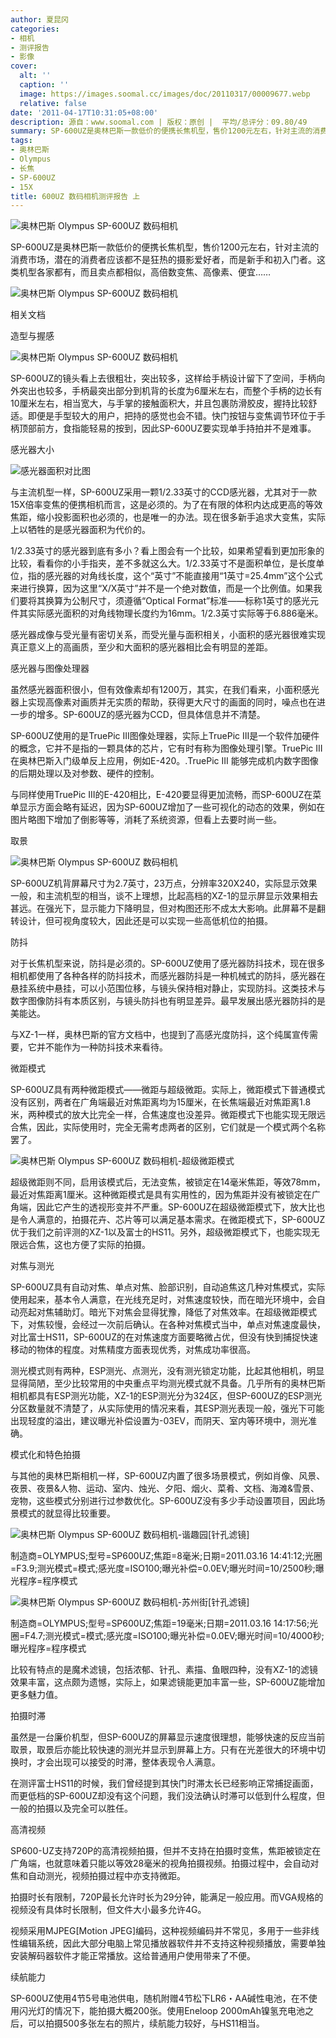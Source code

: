 ```yaml
---
author: 夏昆冈
categories:
- 相机
- 测评报告
- 影像
cover:
  alt: ''
  caption: ''
  image: https://images.soomal.cc/images/doc/20110317/00009677.webp
  relative: false
date: '2011-04-17T10:31:05+08:00'
description: 源自：www.soomal.com | 版权：原创 |  平均/总评分：09.80/49
summary: SP-600UZ是奥林巴斯一款低价的便携长焦机型，售价1200元左右，针对主流的消费市场，潜在的消费者应该都不是狂热的摄影爱好者，而是新手和初入门者。这类机型各家都有，而且卖点都相似，高倍数变焦、高像素、便宜…
tags:
- 奥林巴斯
- Olympus
- 长焦
- SP-600UZ
- 15X
title: 600UZ 数码相机测评报告 上
---
```


![奥林巴斯 Olympus SP-600UZ 数码相机](https://images.soomal.cc/images/doc/20110317/00009672.webp)



SP-600UZ是奥林巴斯一款低价的便携长焦机型，售价1200元左右，针对主流的消费市场，潜在的消费者应该都不是狂热的摄影爱好者，而是新手和初入门者。这类机型各家都有，而且卖点都相似，高倍数变焦、高像素、便宜……



![奥林巴斯 Olympus SP-600UZ 数码相机](https://images.soomal.cc/images/doc/20110317/00009673.webp)



相关文档



造型与握感



![奥林巴斯 Olympus SP-600UZ 数码相机](https://images.soomal.cc/images/doc/20110317/00009674.webp)



SP-600UZ的镜头看上去很粗壮，突出较多，这样给手柄设计留下了空间，手柄向外突出也较多，手柄最突出部分到机背的长度为6厘米左右，而整个手柄的边长有10厘米左右，相当宽大，与手掌的接触面积大，并且包裹防滑胶皮，握持比较舒适。即便是手型较大的用户，把持的感觉也会不错。快门按钮与变焦调节环位于手柄顶部前方，食指能轻易的按到，因此SP-600UZ要实现单手持拍并不是难事。



感光器大小



![感光器面积对比图](https://images.soomal.cc/images/doc/20110320/00009766.webp)



与主流机型一样，SP-600UZ采用一颗1/2.33英寸的CCD感光器，尤其对于一款15X倍率变焦的便携相机而言，这是必须的。为了在有限的体积内达成更高的等效焦距，缩小投影面积也必须的，也是唯一的办法。现在很多新手追求大变焦，实际上以牺牲的是感光器面积为代价的。



1/2.33英寸的感光器到底有多小？看上图会有一个比较，如果希望看到更加形象的比较，看看你的小手指夹，差不多就这么大。1/2.33英寸不是面积单位，是长度单位，指的感光器的对角线长度，这个“英寸”不能直接用“1英寸=25.4mm”这个公式来进行换算，因为这里“X/X英寸”并不是一个绝对数值，而是一个比例值。如果我们要将其换算为公制尺寸，须遵循“Optical Format”标准――标称1英寸的感光元件其实际感光面积的对角线物理长度约为16mm。1/2.3英寸实际等于6.886毫米。



感光器成像与受光量有密切关系，而受光量与面积相关，小面积的感光器很难实现真正意义上的高画质，至少和大面积的感光器相比会有明显的差距。



感光器与图像处理器



虽然感光器面积很小，但有效像素却有1200万，其实，在我们看来，小面积感光器上实现高像素对画质并无实质的帮助，获得更大尺寸的画面的同时，噪点也在进一步的增多。SP-600UZ的感光器为CCD，但具体信息并不清楚。



SP-600UZ使用的是TruePic III图像处理器，实际上TruePic III是一个软件加硬件的概念，它并不是指的一颗具体的芯片，它有时有称为图像处理引擎。TruePic III在奥林巴斯入门级单反上应用，例如E-420。.TruePic III 能够完成机内数字图像的后期处理以及对参数、硬件的控制。



与同样使用TruePic III的E-420相比，E-420要显得更加流畅，而SP-600UZ在菜单显示方面会略有延迟，因为SP-600UZ增加了一些可视化的动态的效果，例如在图片略图下增加了倒影等等，消耗了系统资源，但看上去要时尚一些。



取景



![奥林巴斯 Olympus SP-600UZ 数码相机](https://images.soomal.cc/images/doc/20110317/00009674.webp)



SP-600UZ机背屏幕尺寸为2.7英寸，23万点，分辨率320X240，实际显示效果一般，和主流机型的相当，谈不上理想，比起高档的XZ-1的显示屏显示效果相去甚远。在强光下，显示能力下降明显，但对构图还形不成太大影响。此屏幕不是翻转设计，但可视角度较大，因此还是可以实现一些高低机位的拍摄。



防抖



对于长焦机型来说，防抖是必须的。SP-600UZ使用了感光器防抖技术，现在很多相机都使用了各种各样的防抖技术，而感光器防抖是一种机械式的防抖，感光器在悬挂系统中悬挂，可以小范围位移，与镜头保持相对静止，实现防抖。这类技术与数字图像防抖有本质区别，与镜头防抖也有明显差异。最早发展出感光器防抖的是美能达。



与XZ-1一样，奥林巴斯的官方文档中，也提到了高感光度防抖，这个纯属宣传需要，它并不能作为一种防抖技术来看待。



微距模式



SP-600UZ具有两种微距模式――微距与超级微距。实际上，微距模式下普通模式没有区别，两者在广角端最近对焦距离均为15厘米，在长焦端最近对焦距离1.8米，两种模式的放大比完全一样，合焦速度也没差异。微距模式下也能实现无限远合焦，因此，实际使用时，完全无需考虑两者的区别，它们就是一个模式两个名称罢了。



![奥林巴斯 Olympus SP-600UZ 数码相机-超级微距模式](https://images.soomal.cc/images/doc/20110414/00010207.webp)



超级微距则不同，启用该模式后，无法变焦，被锁定在14毫米焦距，等效78mm，最近对焦距离1厘米。这种微距模式是具有实用性的，因为焦距并没有被锁定在广角端，因此它产生的透视形变并不严重。SP-600UZ在超级微距模式下，放大比也是令人满意的，拍摄花卉、芯片等可以满足基本需求。在微距模式下，SP-600UZ优于我们之前评测的XZ-1以及富士的HS11。另外，超级微距模式下，也能实现无限远合焦，这也方便了实际的拍摄。



对焦与测光



SP-600UZ具有自动对焦、单点对焦、脸部识别，自动追焦这几种对焦模式，实际使用起来，基本令人满意，在光线充足时，对焦速度较快，而在暗光环境中，会自动亮起对焦辅助灯。暗光下对焦会显得犹豫，降低了对焦效率。在超级微距模式下，对焦较慢，会经过一次前后确认。在各种对焦模式当中，单点对焦速度最快，对比富士HS11，SP-600UZ的在对焦速度方面要略微占优，但没有快到捕捉快速移动的物体的程度。对焦精度方面表现优秀，对焦成功率很高。



测光模式则有两种，ESP测光、点测光，没有测光锁定功能，比起其他相机，明显显得简陋，至少比较常用的中央重点平均测光模式就不具备。几乎所有的奥林巴斯相机都具有ESP测光功能，XZ-1的ESP测光分为324区，但SP-600UZ的ESP测光分区数量就不清楚了，从实际使用的情况来看，其ESP测光表现一般，强光下可能出现轻度的溢出，建议曝光补偿设置为-03EV，而阴天、室内等环境中，测光准确。



模式化和特色拍摄



与其他的奥林巴斯相机一样，SP-600UZ内置了很多场景模式，例如肖像、风景、夜景、夜景&人物、运动、室内、烛光、夕阳、烟火、菜肴、文档、海滩&雪景、宠物，这些模式分别进行过参数优化。SP-600UZ没有多少手动设置项目，因此场景模式的就显得比较重要。



![奥林巴斯 Olympus SP-600UZ 数码相机-谐趣园[针孔滤镜]](https://images.soomal.cc/images/doc/20110317/00009691.webp)

制造商=OLYMPUS;型号=SP600UZ;焦距=8毫米;日期=2011.03.16 14:41:12;光圈=F3.9;测光模式=模式;感光度=ISO100;曝光补偿=0.0EV;曝光时间=10/2500秒;曝光程序=程序模式



![奥林巴斯 Olympus SP-600UZ 数码相机-苏州街[针孔滤镜]](https://images.soomal.cc/images/doc/20110317/00009690.webp)

制造商=OLYMPUS;型号=SP600UZ;焦距=19毫米;日期=2011.03.16 14:17:56;光圈=F4.7;测光模式=模式;感光度=ISO100;曝光补偿=0.0EV;曝光时间=10/4000秒;曝光程序=程序模式



比较有特点的是魔术滤镜，包括浓郁、针孔、素描、鱼眼四种，没有XZ-1的滤镜效果丰富，这点颇为遗憾，实际上，如果滤镜能更加丰富一些，SP-600UZ能增加更多魅力值。



拍摄时滞



虽然是一台廉价机型，但SP-600UZ的屏幕显示速度很理想，能够快速的反应当前取景，取景后亦能比较快速的测光并显示到屏幕上方。只有在光差很大的环境中切换时，才会出现可以接受的时滞，整体表现令人满意。



在测评富士HS11的时候，我们曾经提到其快门时滞太长已经影响正常捕捉画面，而更低档的SP-600UZ却没有这个问题，我们没法确认时滞可以低到什么程度，但一般的拍摄以及完全可以胜任。



高清视频



SP600-UZ支持720P的高清视频拍摄，但并不支持在拍摄时变焦，焦距被锁定在广角端，也就意味着只能以等效28毫米的视角拍摄视频。拍摄过程中，会自动对焦和自动测光，视频拍摄过程中亦支持微距。



拍摄时长有限制，720P最长允许时长为29分钟，能满足一般应用。而VGA规格的视频没有具体时长限制，但文件大小最多允许4G。



视频采用MJPEG[Motion JPEG]编码，这种视频编码并不常见，多用于一些非线性编辑系统，因此大部分电脑上常见播放器软件并不支持这种视频播放，需要单独安装解码器软件才能正常播放。这给普通用户使用带来了不便。



续航能力



SP-600UZ使用4节5号电池供电，随机附赠4节松下LR6・AA碱性电池，在不使用闪光灯的情况下，能拍摄大概200张。使用Eneloop 2000mAh镍氢充电池之后，可以拍摄500多张左右的照片，续航能力较好，与HS11相当。